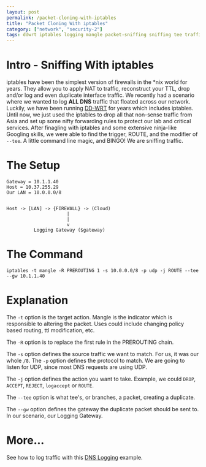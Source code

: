 ```yaml
---
layout: post
permalink: /packet-cloning-with-iptables
title: "Packet Cloning With iptables"
category: ["network", "security-2"]
tags: ddwrt iptables logging mangle packet-sniffing sniffing tee traffic-sniffing
---
```

# Intro - Sniffing With iptables

iptables have been the simplest version of firewalls in the *nix world for years. They allow you to apply NAT to traffic, reconstruct your TTL, drop and/or log and even duplicate interface traffic. We recently had a scenario where we wanted to log **ALL DNS** traffic that floated across our network. Luckily, we have been running [DD-WRT](http://www.dd-wrt.com/site/index "DD-WRT") for years which includes iptables. Until now, we just used the iptables to drop all that non-sense traffic from Asia and set up some nifty forwarding rules to protect our lab and critical services. After finagling with iptables and some extensive ninja-like Googling skills, we were able to find the trigger, ROUTE, and the modifier of `--tee`. A little command line magic, and BINGO! We are sniffing traffic.

# The Setup

    Gateway = 10.1.1.40 
    Host = 10.37.255.29 
    Our LAN = 10.0.0.0/8 
    
    
    Host -> [LAN] -> {FIREWALL} -> (Cloud) 
                          | 
                          | 
                          v 
              Logging Gateway ($gateway)

# The Command

    iptables -t mangle -R PREROUTING 1 -s 10.0.0.0/8 -p udp -j ROUTE --tee --gw 10.1.1.40

# Explanation 

The `-t` option is the target action. Mangle is the indicator which is responsible to altering the packet. Uses could include changing policy based routing, ttl modification, etc. 

The `-R` option is to replace the first rule in the PREROUTING chain. 

The `-s` option defines the source traffic we want to match. For us, it was our whole `/8`. The `-p` option defines the protocol to match. We are going to listen for UDP, since most DNS requests are using UDP. 

The `-j` option defines the action you want to take. Example, we could `DROP`, `ACCEPT`, `REJECT`, `logaccept` or `ROUTE`. 

The `--tee` option is what tee's, or branches, a packet, creating a duplicate. 

The `--gw` option defines the gateway the duplicate packet should be sent to. In our scenario, our Logging Gateway.

# More...

See how to log traffic with this [DNS Logging](http://www.highonphp.com/decoding-udp-dns-requests) example.

